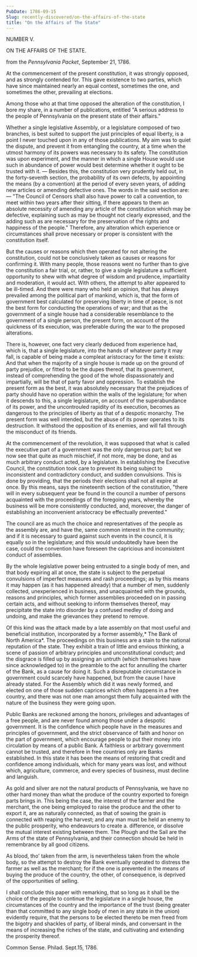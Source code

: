 ```yaml
---
PubDate: 1786-09-15
Slug: recently-discovered/on-the-affairs-of-the-state
title: "On the Affairs of The State"
---
```


NUMBER V.

ON THE AFFAIRS OF THE STATE.

from the *Pennsylvania Packet*, September 21, 1786.

At the commencement of the present constitution, it was strongly opposed, and as strongly contended 
for. This gave existence to two parties, which have since maintained nearly an equal contest, sometimes 
the one, and sometimes the other, prevailing at elections.

Among those who at that time opposed the alteration of the constitution, I bore my share, in a number 
of publications, entitled "A serious address to the people of Pennsylvania on the present state of their 
affairs."

Whether a single legislative Assembly, or a legislature composed of two branches, is best suited to 
support the just principles of equal liberty, is a point I never touched upon in any of those publications. 
My aim was to quiet the dispute, and prevent it from entangling the country, at a time when the utmost 
harmony of its powers was necessary to its safety. The constitution was upon experiment, and the 
manner in which a single House would use such in abundance of power would best determine whether 
it ought to be trusted with it. &mdash; Besides this, the constitution very prudently held out, in the 
forty-seventh section, the probability of its own defects, by appointing the means (by a convention) at 
the period of every seven years, of adding new articles or amending defective ones. The words in the said section 
are: &mdash; "The Council of Censors shall also have power to call a convention, to meet within two years after 
their sitting, if there appears to them an absolute necessity of amending any article of the constitution 
which may be defective, explaining such as may be thought not clearly expressed, and the adding such 
as are necessary for the preservation of the rights and happiness of the people." Therefore, any 
alteration which experience or circumstances shall prove necessary or proper is consistent with the 
constitution itself.

But the causes or reasons which then operated for not altering the constitution, could not be 
conclusively taken as causes or reasons for confirming it. With many people, those reasons went no 
further than to give the constitution a fair trial, or, rather, to give a single legislature a sufficient 
opportunity to shew with what degree of wisdom and prudence, impartiality and moderation, it would 
act. With others, the attempt to alter appeared to be ill-timed. And there were many who held an 
opinion, that has always prevailed among the political part of mankind, which is, that the form of 
government best calculated for preserving liberty in time of peace, is not the best form for conducting 
the operations of war; and that as the government of a single house had a considerable resemblance to 
the government of a single person, the present form, on account of the quickness of its execution, was 
preferable during the war to the proposed alterations.

There is, however, one fact very clearly deduced from experience had, which is, that a single legislature, 
into the hands of whatever party it may fall, is capable of being made a compleat aristocracy for the 
time it exists: And that when the majority of a single house is made up on the ground of party prejudice, 
or fitted to be the dupes thereof, that its government, instead of comprehending the good of the whole 
dispassionately and impartially, will be that of party favor and oppression. To establish the present form 
as the best, it was absolutely necessary that the prejudices of party should have no operation within the 
walls of the legislature; for when it descends to this, a single legislature, on account of the 
superabundance of its power, and the uncontrouled rapidity of its execution, becomes as dangerous to 
the principles of liberty as that of a despotic monarchy. The present form was well intended, 
but the abuse of its power operates to its destruction. It withstood the opposition of its enemies, and 
will fall through the misconduct of its friends.

At the commencement of the revolution, it was supposed that what is called the executive part of a 
government was the only dangerous part; but we now see that quite as much mischief, if not more, may 
be done, and as much arbitrary conduct acted, by a legislature. In establishing the Executive Council, the 
constitution took care to prevent its being subject to inconsistent and contradictory conduct, and 
sudden convulsions. This is done by providing, that the periods their elections shall not all expire at 
once. By this means, says the nineteenth section of the constitution, "there will in every subsequent 
year be found in the council a number of persons acquainted with the proceedings of the foregoing 
years, whereby the business will be more consistently conducted, and, moreover, the danger of 
establishing an inconvenient aristocracy be effectually prevented."

The council are as much the choice and representatives of the people as the assembly are, and have the, 
same common interest in the community; and if it is necessary to guard against such events in the 
council, it is equally so in the legislature; and this would undoubtedly have been the case, could the 
convention have foreseen the capricious and inconsistent conduct of assemblies.

By the whole legislative power being entrusted to a single body of men, and that body expiring all at 
once, the state is subject to the perpetual convulsions of imperfect measures and rash proceedings; as 
by this means it may happen (as it has happened already) that a number of men, suddenly collected, 
unexperienced in business, and unacquainted with the grounds, reasons and  principles, which former 
assemblies proceeded on in passing certain acts, and without seeking to inform themselves thereof, may 
precipitate the state into disorder by a confused medley of doing and undoing, and make the grievances 
they pretend to remove.

Of this kind was the attack made by a late assembly on that most useful and beneficial institution, 
incorporated by a former assembly,* The Bank of North America*. The proceedings on this business are a 
stain to the national reputation of the state. They exhibit a train of little and envious thinking, a scene 
of passion of arbitrary principles and unconstitutional conduct; and the disgrace is filled up by assigning 
an untruth (which themselves have since acknowledged to) in the preamble to the act for annulling the 
charter of the Bank, as a cause for doing it. Such a disreputable circumstance in government could 
scarcely have happened, but from the cause I have already stated. For the Assembly which did it was 
newly formed, and elected on one of those sudden caprices which often happens in a free country, and 
there was not one man amongst them fully acquainted with the nature of the business they were going 
upon.

Public Banks are reckoned among the honors, privileges and advantages of a free people, and are never 
found among those under a despotic government. It is the confidence which people have in the 
measures and principles of government, and the strict observance of faith and honor on the part of 
government, which encourage people to put their money into circulation by means of a public Bank. A 
faithless or arbitrary government cannot be trusted, and therefore in free countries only are Banks 
established. In this state it has been the means of restoring that credit and confidence among 
individuals, which for many years was lost, and without which, agriculture, commerce, and every species 
of business, must decline and languish.

As gold and silver are not the natural products of Pennsylvania, we have no other hard money than what 
the produce of the country exported to foreign parts brings in. This being the case, the interest of the 
farmer and the merchant, the one being employed to raise the produce and the other to export it, are 
as naturally connected, as that of sowing the grain is connected with reaping the harvest; and any man 
must be held an enemy to the public prosperity, who endeavours to create a. difference, or dissolve the 
mutual interest existing between them. The Plough and the Sail are the Arms of the state of 
Pennsylvania, and their connection should be held in remembrance by all good citizens.

As blood, tho' taken from the arm, is nevertheless taken from the whole body, so the attempt to destroy 
the Bank eventually operated to distress the farmer as well as the merchant; for if the one is prevented in 
the means of buying the produce of the country, the other, of consequence, is deprived of the 
opportunities of selling.

I shall conclude this paper with remarking, that so long as it shall be the choice of the people to continue 
the legislature in a single house, the circumstances of the country and the importance of the trust (being 
greater than that committed to any single body of men in any state in the union) evidently require, that 
the persons to be elected thereto be men freed from the bigotry and shackles of party, of liberal minds, 
and conversant in the means of increasing the riches of the state, and cultivating and extending the 
prosperity thereof.

Common Sense. Philad. Sept.15, 1786.
